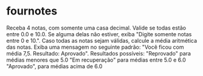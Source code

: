 # fournotes
Receba 4 notas, com somente uma casa decimal. Valide se todas estão entre 0.0 e 10.0. Se alguma delas não estiver, exiba "Digite somente notas entre 0 e 10.". Caso todas as notas sejam válidas, calcule a média aritmética das notas. Exiba uma mensagem no seguinte padrão: "Você ficou com média 7,5. Resultado: Aprovado".  Resultados possíveis:  "Reprovado" para médias menores que 5.0 "Em recuperação" para médias entre 5.0 e 6.0 "Aprovado", para médias acima de 6.0
